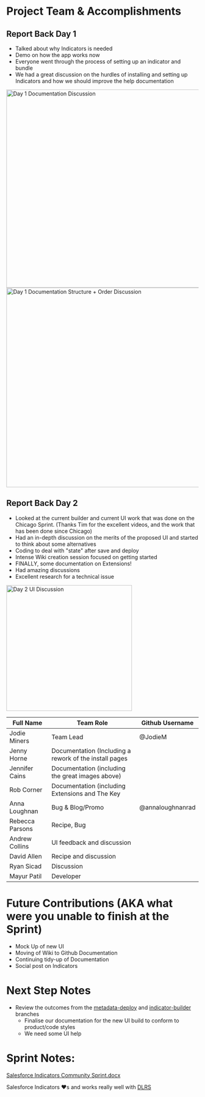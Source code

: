 # Project Team & Accomplishments
## Report Back Day 1
* Talked about why Indicators is needed
* Demo on how the app works now
* Everyone went through the process of setting up an indicator and bundle
* We had a great discussion on the hurdles of installing and setting up Indicators and how we should improve the help documentation
<img width="518" alt="Day 1 Documentation Discussion" src="https://github.com/SFDO-Community/Salesforce-Indicators/assets/145046092/bfba3bee-fee2-4fef-9b99-d0660ff32e70">
<img width="522" alt="Day 1 Documentation Structure + Order Discussion" src="https://github.com/SFDO-Community/Salesforce-Indicators/assets/145046092/52e97695-c00b-45ff-b989-71928d212728">

## Report Back Day 2
* Looked at the current builder and current UI work that was done on the Chicago Sprint. (Thanks Tim for the excellent videos, and the work that has been done since Chicago)
* Had an in-depth discussion on the merits of the proposed UI and started to think about some alternatives
* Coding to deal with "state" after save and deploy
* Intense Wiki creation session focused on getting started
* FINALLY, some documentation on Extensions! 
* Had amazing discussions
* Excellent research for a technical issue 

<img width="329" alt="Day 2 UI Discussion" src="https://github.com/SFDO-Community/Salesforce-Indicators/assets/145046092/6e2c1ca0-589b-4b53-9183-a135b949f277">

Full Name            | Team Role     | Github Username                                    
------------         | ------------- | -------------                                       
Jodie Miners | Team Lead | @JodieM | 
Jenny Horne | Documentation (Including a rework of the install pages| 
Jennifer Cains | Documentation (including the great images above)|
Rob Corner | Documentation (including Extensions and The Key|
Anna Loughnan | Bug & Blog/Promo | @annaloughnanrad
Rebecca Parsons | Recipe, Bug
Andrew Collins | UI feedback and discussion
David Allen | Recipe and discussion
Ryan Sicad | Discussion
Mayur Patil | Developer | 



# Future Contributions (AKA what were you unable to finish at the Sprint)
* Mock Up of new UI
* Moving of Wiki to Github Documentation
* Continuing tidy-up of Documentation
* Social post on Indicators

# Next Step Notes
* Review the outcomes from the [metadata-deploy](https://github.com/SFDO-Community/Salesforce-Indicators/tree/feature/metadata-deploy) and [indicator-builder](https://github.com/SFDO-Community/Salesforce-Indicators/tree/feature/indicator-builder) branches 
  * Finalise our documentation for the new UI build to conform to product/code styles
  * We need some UI help 

# Sprint Notes:
[Salesforce Indicators Community Sprint.docx](https://github.com/SFDO-Community/Salesforce-Indicators/files/13371872/Salesforce.Indicators.Community.Sprint.docx)


Salesforce Indicators ❤️s and works really well with [DLRS](https://install.salesforce.org/products/dlrs/latest)